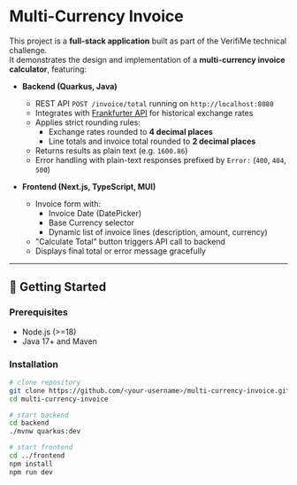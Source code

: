 # Multi-Currency Invoice

This project is a **full-stack application** built as part of the VerifiMe technical challenge.  
It demonstrates the design and implementation of a **multi-currency invoice calculator**, featuring:

- **Backend (Quarkus, Java)**

  - REST API `POST /invoice/total` running on `http://localhost:8080`
  - Integrates with [Frankfurter API](https://www.frankfurter.app/docs/) for historical exchange rates
  - Applies strict rounding rules:
    - Exchange rates rounded to **4 decimal places**
    - Line totals and invoice total rounded to **2 decimal places**
  - Returns results as plain text (e.g. `1600.86`)
  - Error handling with plain-text responses prefixed by `Error:` (`400`, `404`, `500`)

- **Frontend (Next.js, TypeScript, MUI)**
  - Invoice form with:
    - Invoice Date (DatePicker)
    - Base Currency selector
    - Dynamic list of invoice lines (description, amount, currency)
  - "Calculate Total" button triggers API call to backend
  - Displays final total or error message gracefully

---

## 🚀 Getting Started

### Prerequisites

- Node.js (>=18)
- Java 17+ and Maven

### Installation

```bash
# clone repository
git clone https://github.com/<your-username>/multi-currency-invoice.git
cd multi-currency-invoice

# start backend
cd backend
./mvnw quarkus:dev

# start frontend
cd ../frontend
npm install
npm run dev
```

